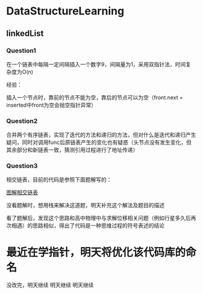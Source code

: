 # DataStructureLearning

## linkedList

### Question1

在一个链表中每隔一定间隔插入一个数字9，间隔量为1，采用双指针法，时间复杂度为O(n)

经验：

插入一个节点时，靠前的节点不能为空，靠后的节点可以为空（front.next = inserted中front为空会抛空指针异常）

### Question2

合并两个有序链表，实现了迭代的方法和递归的方法，但对什么是迭代和递归产生疑问，同时对调用func后原链表产生的变化也有疑惑（头节点没有发生变化，但其余部分和新链表一致，猜测引用过程进行了地址传递）

### Question3

相交链表，目前的代码是参照下面题解写的：

[图解相交链表](https://leetcode-cn.com/problems/intersection-of-two-linked-lists/solution/tu-jie-xiang-jiao-lian-biao-by-user7208t/)

没看题解时，想用栈来解决这道题，明天补充这个解法及题目的描述

看了题解后，发现这个思路和高中物理中与求解位移相关问题（例如行星多久后再次相遇）的思路相似，得出了代码是一种思维过程的符号表述的结论

# 最近在学指针，明天将优化该代码库的命名
没改完，明天继续
明天继续
明天继续
